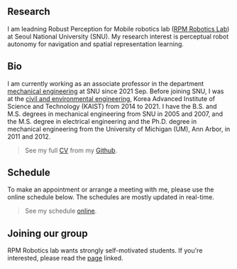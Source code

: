 ## Research
I am leadning Robust Perception for Mobile robotics lab ([RPM Robotics Lab](https://rpm.snu.ac.kr/)) at Seoul National University (SNU). My research interest is perceptual robot autonomy for navigation and spatial representation learning.

## Bio
I am currently working as an associate professor in the department [mechanical engineering](https://me.snu.ac.kr/) at SNU since 2021 Sep. Before joining SNU, I was at the [civil and environmental engineering](https://civil.kaist.ac.kr/), Korea Advanced Institute of Science and Technology (KAIST) from 2014 to 2021. I have the B.S. and M.S. degrees in mechanical engineering from SNU in 2005 and 2007, and the M.S. degree in electrical engineering and the Ph.D. degree in mechanical engineering from the University of Michigan (UM), Ann Arbor, in 2011 and 2012.

> See my full [CV](https://github.com/ayoungk/cv-akim/blob/master/cv.pdf) from my [Github](https://github.com/ayoungk).

## Schedule
To make an appointment or arrange a meeting with me, please use the online schedule below. The schedules are mostly updated in real-time.

> See my schedule [online](schedule).

## Joining our group
RPM Robotics lab wants strongly self-motivated students. If you're interested, please read the [page](contact) linked.
